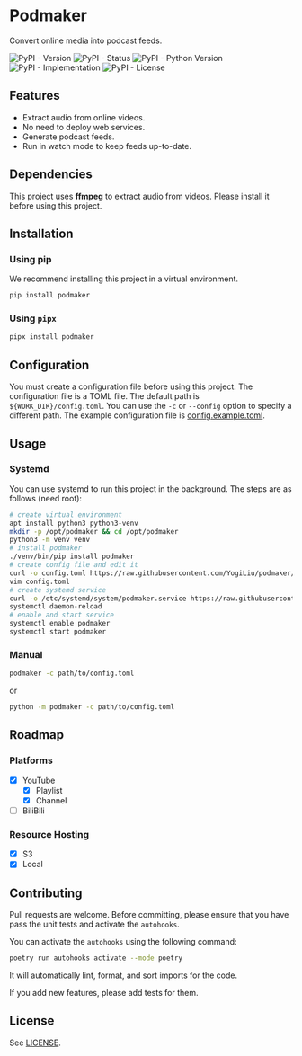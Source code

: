 # Podmaker

Convert online media into podcast feeds.

![PyPI - Version](https://img.shields.io/pypi/v/podmaker)
![PyPI - Status](https://img.shields.io/pypi/status/podmaker)
![PyPI - Python Version](https://img.shields.io/pypi/pyversions/podmaker)
![PyPI - Implementation](https://img.shields.io/pypi/implementation/podmaker)
![PyPI - License](https://img.shields.io/pypi/l/podmaker)


## Features

- Extract audio from online videos.
- No need to deploy web services.
- Generate podcast feeds.
- Run in watch mode to keep feeds up-to-date.

## Dependencies

This project uses **ffmpeg** to extract audio from videos. Please install it before using this project.

## Installation

### Using pip

We recommend installing this project in a virtual environment.

```bash
pip install podmaker
```

### Using `pipx`

```bash
pipx install podmaker
```

## Configuration

You must create a configuration file before using this project.
The configuration file is a TOML file.
The default path is `${WORK_DIR}/config.toml`. You can use the `-c` or `--config` option to specify a different path.
The example configuration file is [config.example.toml](https://github.com/YogiLiu/podmaker/blob/main/config.example.toml).

## Usage

### Systemd

You can use systemd to run this project in the background.
The steps are as follows (need root):

```bash
# create virtual environment
apt install python3 python3-venv
mkdir -p /opt/podmaker && cd /opt/podmaker
python3 -m venv venv
# install podmaker
./venv/bin/pip install podmaker
# create config file and edit it
curl -o config.toml https://raw.githubusercontent.com/YogiLiu/podmaker/main/config.example.toml
vim config.toml
# create systemd service
curl -o /etc/systemd/system/podmaker.service https://raw.githubusercontent.com/YogiLiu/podmaker/main/systemd/podmaker.service
systemctl daemon-reload
# enable and start service
systemctl enable podmaker
systemctl start podmaker
```

### Manual

```bash
podmaker -c path/to/config.toml
```

or 
    
```bash
python -m podmaker -c path/to/config.toml
```

## Roadmap

### Platforms

- [x] YouTube
    - [x] Playlist
    - [x] Channel
- [ ] BiliBili

### Resource Hosting

- [x] S3
- [x] Local

## Contributing

Pull requests are welcome. 
Before committing, please ensure that you have pass the unit tests and activate the `autohooks`.

You can activate the `autohooks` using the following command:

```bash
poetry run autohooks activate --mode poetry
```

It will automatically lint, format, and sort imports for the code.

If you add new features, please add tests for them.

## License

See [LICENSE](https://github.com/YogiLiu/podmaker/blob/main/LICENSE).